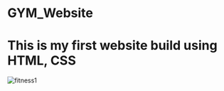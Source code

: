 # GYM_Website
# This is my first website build using HTML, CSS 


![fitness1](https://user-images.githubusercontent.com/107067515/181778549-89fd05f8-1a17-457d-871a-2ff92484ce99.png)
